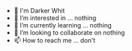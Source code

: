 - 👋 I'm Darker Whit
- 👀 I’m interested in ... nothing
- 🌱 I’m currently learning ... nothing 
- 💞️ I’m looking to collaborate on nothing 
- 📫 How to reach me ... don't 

<!---
DarkerWhit/DarkerWhit is a ✨ special ✨ repository because its `README.md` (this file) appears on your GitHub profile.
You can click the Preview link to take a look at your changes.
--->
